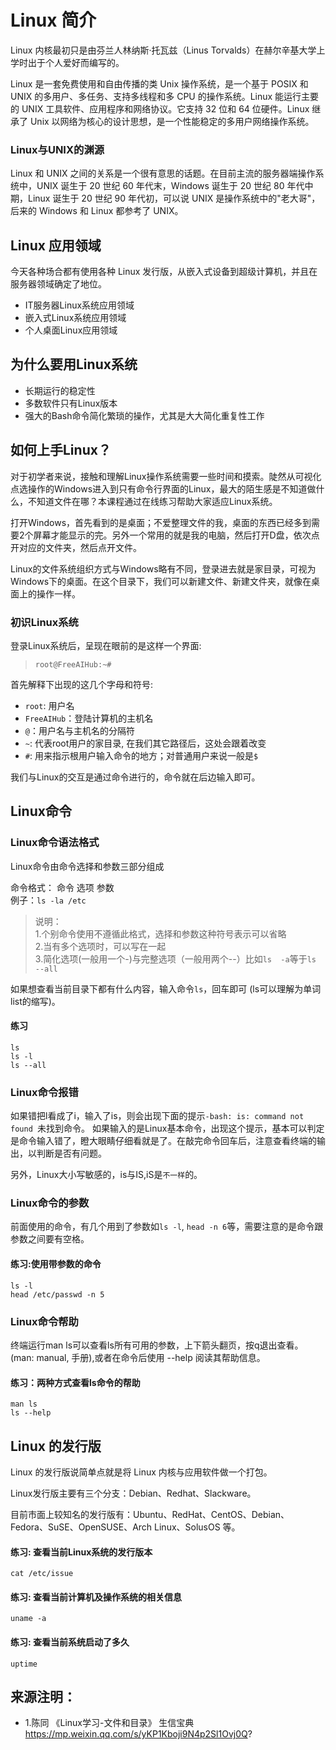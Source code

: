 # Linux 简介
Linux 内核最初只是由芬兰人林纳斯·托瓦兹（Linus Torvalds）在赫尔辛基大学上学时出于个人爱好而编写的。

Linux 是一套免费使用和自由传播的类 Unix 操作系统，是一个基于 POSIX 和 UNIX 的多用户、多任务、支持多线程和多 CPU 的操作系统。Linux 能运行主要的 UNIX 工具软件、应用程序和网络协议。它支持 32 位和 64 位硬件。Linux 继承了 Unix 以网络为核心的设计思想，是一个性能稳定的多用户网络操作系统。

### Linux与UNIX的渊源

Linux 和 UNIX 之间的关系是一个很有意思的话题。在目前主流的服务器端操作系统中，UNIX 诞生于 20 世纪 60 年代末，Windows 诞生于 20 世纪 80 年代中期，Linux 诞生于 20 世纪 90 年代初，可以说 UNIX 是操作系统中的"老大哥"，后来的 Windows 和 Linux 都参考了 UNIX。

## Linux 应用领域
今天各种场合都有使用各种 Linux 发行版，从嵌入式设备到超级计算机，并且在服务器领域确定了地位。
- IT服务器Linux系统应用领域
- 嵌入式Linux系统应用领域
- 个人桌面Linux应用领域

## 为什么要用Linux系统

- 长期运行的稳定性
- 多数软件只有Linux版本
- 强大的Bash命令简化繁琐的操作，尤其是大大简化重复性工作

## 如何上手Linux？
对于初学者来说，接触和理解Linux操作系统需要一些时间和摸索。陡然从可视化点选操作的Windows进入到只有命令行界面的Linux，最大的陌生感是不知道做什么，不知道文件在哪？本课程通过在线练习帮助大家适应Linux系统。

打开Windows，首先看到的是桌面；不爱整理文件的我，桌面的东西已经多到需要2个屏幕才能显示的完。另外一个常用的就是我的电脑，然后打开D盘，依次点开对应的文件夹，然后点开文件。

Linux的文件系统组织方式与Windows略有不同，登录进去就是家目录，可视为Windows下的桌面。在这个目录下，我们可以新建文件、新建文件夹，就像在桌面上的操作一样。

### 初识Linux系统
登录Linux系统后，呈现在眼前的是这样一个界面:

> `root@FreeAIHub:~#`

首先解释下出现的这几个字母和符号:
- `root`: 用户名
- `FreeAIHub`：登陆计算机的主机名
- `@`：用户名与主机名的分隔符
- `~`: 代表root用户的家目录, 在我们其它路径后，这处会跟着改变
- `#`: 用来指示根用户输入命令的地方；对普通用户来说一般是`$`

我们与Linux的交互是通过命令进行的，命令就在后边输入即可。

## Linux命令
### Linux命令语法格式
Linux命令由命令选择和参数三部分组成

命令格式： 命令 选项 参数  
例子：`ls -la /etc`  
> 说明：  
> 1.个别命令使用不遵循此格式，选择和参数这种符号表示可以省略  
> 2.当有多个选项时，可以写在一起  
> 3.简化选项(一般用一个-)与完整选项（一般用两个--）比如`ls  -a`等于`ls  --all`

如果想查看当前目录下都有什么内容，输入命令`ls`，回车即可 (ls可以理解为单词list的缩写)。
#### 练习
```
ls
ls -l
ls --all
```

### Linux命令报错
如果错把l看成了i，输入了is，则会出现下面的提示`-bash: is: command not found
`未找到命令。
如果输入的是Linux基本命令，出现这个提示，基本可以判定是命令输入错了，瞪大眼睛仔细看就是了。在敲完命令回车后，注意查看终端的输出，以判断是否有问题。

另外，Linux大小写敏感的，is与IS,iS是`不一样`的。

### Linux命令的参数
前面使用的命令，有几个用到了参数如`ls -l`, `head -n 6`等，需要注意的是命令跟参数之间要有空格。

#### 练习:使用带参数的命令
```
ls -l
head /etc/passwd -n 5
```

### Linux命令帮助
终端运行man ls可以查看ls所有可用的参数，上下箭头翻页，按q退出查看。(man: manual, 手册),或者在命令后使用 --help 阅读其帮助信息。

#### 练习：两种方式查看ls命令的帮助
```
man ls
ls --help
```

## Linux 的发行版
Linux 的发行版说简单点就是将 Linux 内核与应用软件做一个打包。

Linux发行版主要有三个分支：Debian、Redhat、Slackware。

目前市面上较知名的发行版有：Ubuntu、RedHat、CentOS、Debian、Fedora、SuSE、OpenSUSE、Arch Linux、SolusOS 等。


#### 练习: 查看当前Linux系统的发行版本
```
cat /etc/issue
```
#### 练习: 查看当前计算机及操作系统的相关信息

```
uname -a
```
#### 练习: 查看当前系统启动了多久

```
uptime
```


## 来源注明：
- 1.陈同 《Linux学习-文件和目录》 生信宝典 https://mp.weixin.qq.com/s/yKP1Kboji9N4p2Sl1Ovj0Q?
